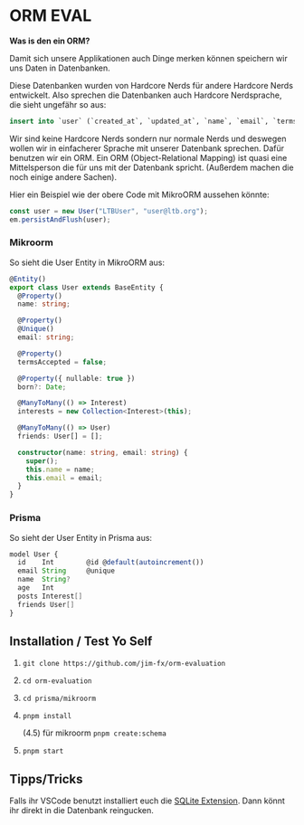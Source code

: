# ORM EVAL

**Was is den ein ORM?**

Damit sich unsere Applikationen auch Dinge merken können speichern wir uns Daten in Datenbanken.

Diese Datenbanken wurden von Hardcore Nerds für andere Hardcore Nerds entwickelt. Also sprechen die Datenbanken auch Hardcore Nerdsprache, die sieht ungefähr so aus:

```sql
insert into `user` (`created_at`, `updated_at`, `name`, `email`, `terms_accepted`, `born`) values (1625491902699, 1625491902699, 'LTBUser2', 'user2@ltb.org', false, NULL), (1625491902696, 1625491902696, 'LTBUser', 'user@ltb.org', false, NULL)
```

Wir sind keine Hardcore Nerds sondern nur normale Nerds und deswegen wollen wir in einfacherer Sprache mit unserer Datenbank sprechen. Dafür benutzen wir ein ORM. Ein ORM (Object-Relational Mapping) ist quasi eine Mittelsperson die für uns mit der Datenbank spricht. (Außerdem machen die noch einige andere Sachen).

Hier ein Beispiel wie der obere Code mit MikroORM aussehen könnte:

```ts
const user = new User("LTBUser", "user@ltb.org");
em.persistAndFlush(user);
```

### Mikroorm

So sieht die User Entity in MikroORM aus:

```ts
@Entity()
export class User extends BaseEntity {
  @Property()
  name: string;

  @Property()
  @Unique()
  email: string;

  @Property()
  termsAccepted = false;

  @Property({ nullable: true })
  born?: Date;

  @ManyToMany(() => Interest)
  interests = new Collection<Interest>(this);

  @ManyToMany(() => User)
  friends: User[] = [];

  constructor(name: string, email: string) {
    super();
    this.name = name;
    this.email = email;
  }
}
```

### Prisma

So sieht der User Entity in Prisma aus:

```ts
model User {
  id    Int        @id @default(autoincrement())
  email String     @unique
  name  String?
  age   Int
  posts Interest[]
  friends User[]
}
```

## Installation / Test Yo Self

1. `git clone https://github.com/jim-fx/orm-evaluation`
2. `cd orm-evaluation`
3. `cd prisma/mikroorm`
4. `pnpm install`

   (4.5) für mikroorm `pnpm create:schema`

5. `pnpm start`

## Tipps/Tricks

Falls ihr VSCode benutzt installiert euch die [SQLite Extension](https://marketplace.visualstudio.com/items?itemName=alexcvzz.vscode-sqlite). Dann könnt ihr direkt in die Datenbank reingucken.
